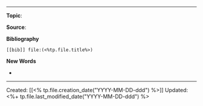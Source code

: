 
--- 
**Topic**: 

**Source**: 

**Bibliography**

```query
[[bib]] file:(<%tp.file.title%>)
```
 

**New Words**

- 

---
Created: [[<% tp.file.creation_date("YYYY-MM-DD-ddd") %>]]
Updated: <%+ tp.file.last_modified_date("YYYY-MM-DD-ddd") %>
